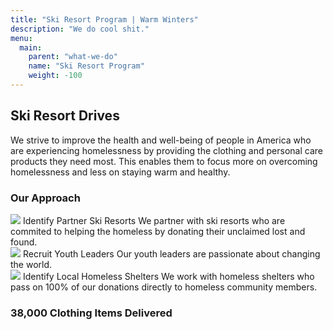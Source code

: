 ```yaml
---
title: "Ski Resort Program | Warm Winters"
description: "We do cool shit."
menu:
  main:
    parent: "what-we-do"
    name: "Ski Resort Program"
    weight: -100
---
```


<h2>Ski Resort Drives</h2>

We strive to improve the health and well-being of people in America who are experiencing homelessness by providing the clothing and personal care products they need most. This enables them to focus more on overcoming homelessness and less on staying warm and healthy.

<div>
  <h3>Our Approach</h3>
  <div>
    <img src="http://placekitten.com/g/200/200">
    <span>Identify Partner Ski Resorts</span>
    <span>We partner with ski resorts who are commited to helping the homeless by donating their unclaimed lost and found.</span>
  </div>
  <div>
    <img src="http://placekitten.com/g/200/200">
    <span>Recruit Youth Leaders</span>
    <span>Our youth leaders are passionate about changing the world.</span>
  </div>
  <div>
    <img src="http://placekitten.com/g/200/200">
    <span>Identify Local Homeless Shelters</span>
    <span>We work with homeless shelters who pass on 100% of our donations directly to homeless community members.</span>
  </div>
</div>

<div>
  <h3>38,000 Clothing Items Delivered</h3>
</div>

